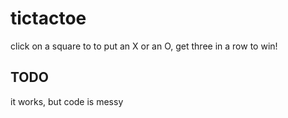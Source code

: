# tictactoe
click on a square to to put an X or an O, get three in a row to win!

## TODO
it works, but code is messy
